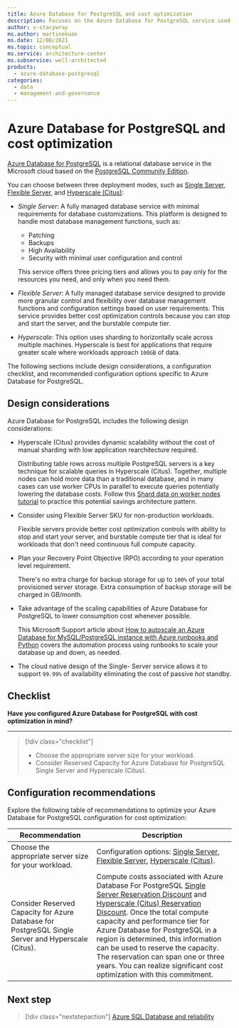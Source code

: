 ```yaml
---
title: Azure Database for PostgreSQL and cost optimization
description: Focuses on the Azure Database for PostgreSQL service used in the Data solution to provide best-practice, configuration recommendations, and design considerations related to Cost Optimization.
author: v-stacywray
ms.author: martinekuan
ms.date: 12/08/2021
ms.topic: conceptual
ms.service: architecture-center
ms.subservice: well-architected
products:
  - azure-database-postgresql
categories:
  - data
  - management-and-governance
---
```


# Azure Database for PostgreSQL and cost optimization

[Azure Database for PostgreSQL](/azure/postgresql/overview) is a relational database service in the Microsoft cloud based on the [PostgreSQL Community Edition](https://www.postgresql.org/).

You can choose between three deployment modes, such as [Single Server](/azure/postgresql/overview-single-server), [Flexible Server](/azure/postgresql/flexible-server/overview), and [Hyperscale (Citus)](/azure/postgresql/hyperscale-overview):

- *Single Server*: A fully managed database service with minimal requirements for database customizations. This platform is designed to handle most database management functions, such as:

   - Patching
   - Backups
   - High Availability
   - Security with minimal user configuration and control

    This service offers three pricing tiers and allows you to pay only for the resources you need, and only when you need them.

- *Flexible Server*: A fully managed database service designed to provide more granular control and flexibility over database management functions and configuration settings based on user requirements. This service provides better cost optimization controls because you can stop and start the server, and the burstable compute tier.

- *Hyperscale*: This option uses sharding to horizontally scale across multiple machines. Hyperscale is best for applications that require greater scale where workloads approach `100GB` of data.

The following sections include design considerations, a configuration checklist, and recommended configuration options specific to Azure Database for PostgreSQL.

## Design considerations

Azure Database for PostgreSQL includes the following design considerations:

- Hyperscale (Citus) provides dynamic scalability without the cost of manual sharding with low application rearchitecture required.

  Distributing table rows across multiple PostgreSQL servers is a key technique for scalable queries in Hyperscale (Citus). Together, multiple nodes can hold more data than a traditional database, and in many cases can use worker CPUs in parallel to execute queries potentially lowering the database costs. Follow this [Shard data on worker nodes tutorial](/azure/postgresql/tutorial-hyperscale-shard) to practice this potential savings architecture pattern.

- Consider using Flexible Server SKU for non-production workloads.

  Flexible servers provide better cost optimization controls with ability to stop and start your server, and burstable compute tier that is ideal for workloads that don't need continuous full compute capacity.

- Plan your Recovery Point Objective (RPO) according to your operation level requirement.

  There's no extra charge for backup storage for up to `100%` of your total provisioned server storage. Extra consumption of backup storage will be charged in GB/month.

- Take advantage of the scaling capabilities of Azure Database for PostgreSQL to lower consumption cost whenever possible.

  This Microsoft Support article about [How to autoscale an Azure Database for MySQL/PostgreSQL instance with Azure runbooks and Python](https://techcommunity.microsoft.com/t5/azure-database-support-blog/how-to-auto-scale-an-azure-database-for-mysql-postgresql/ba-p/369177) covers the automation process using runbooks to scale your database up and down, as needed.

- The cloud native design of the Single- Server service allows it to support `99.99%` of availability eliminating the cost of passive *hot* standby.

## Checklist

**Have you configured Azure Database for PostgreSQL with cost optimization in mind?**
***

> [!div class="checklist"]
> - Choose the appropriate server size for your workload.
> - Consider Reserved Capacity for Azure Database for PostgreSQL Single Server and Hyperscale (Citus).

## Configuration recommendations

Explore the following table of recommendations to optimize your Azure Database for PostgreSQL configuration for cost optimization:

|Recommendation|Description|
|--------------|-----------|
|Choose the appropriate server size for your workload.|Configuration options: [Single Server](/azure/postgresql/concepts-pricing-tiers), [Flexible Server](/azure/postgresql/flexible-server/concepts-compute-storage), [Hyperscale (Citus)](/azure/postgresql/concepts-hyperscale-configuration-options).|
|Consider Reserved Capacity for Azure Database for PostgreSQL Single Server and Hyperscale (Citus).|Compute costs associated with Azure Database For PostgreSQL [Single Server Reservation Discount](/azure/postgresql/concept-reserved-pricing) and [Hyperscale (Citus) Reservation Discount](/azure/postgresql/concepts-hyperscale-reserved-pricing). Once the total compute capacity and performance tier for Azure Database for PostgreSQL in a region is determined, this information can be used to reserve the capacity. The reservation can span one or three years. You can realize significant cost optimization with this commitment.|

## Next step

> [!div class="nextstepaction"]
> [Azure SQL Database and reliability](../azure-sql-database/reliability.md)
